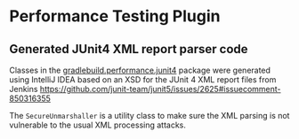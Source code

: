 # Performance Testing Plugin

## Generated JUnit4 XML report parser code

Classes in the [gradlebuild.performance.junit4](src/main/groovy/gradlebuild/performance/junit4) package were generated using
IntelliJ IDEA based on an XSD for the JUnit 4 XML report files from Jenkins
https://github.com/junit-team/junit5/issues/2625#issuecomment-850316355

The `SecureUnmarshaller` is a utility class to make sure the XML parsing is not vulnerable to the usual XML processing attacks.
